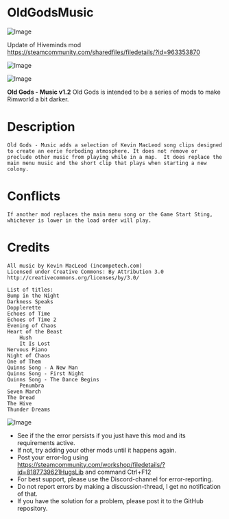 # OldGodsMusic

![Image](https://i.imgur.com/WAEzk68.png)

Update of Hiveminds mod
https://steamcommunity.com/sharedfiles/filedetails/?id=963353870

![Image](https://i.imgur.com/7Gzt3Rg.png)

	
![Image](https://i.imgur.com/NOW7jU1.png)

**Old Gods - Music v1.2**
Old Gods is intended to be a series of mods to make Rimworld a bit darker. 

# Description

	Old Gods - Music adds a selection of Kevin MacLeod song clips designed to create an eerie forboding atmosphere. It does not remove or preclude other music from playing while in a map.  It does replace the main menu music and the short clip that plays when starting a new colony.  

# Conflicts

	If another mod replaces the main menu song or the Game Start Sting, whichever is lower in the load order will play.
	
# Credits

	All music by Kevin MacLeod (incompetech.com) 
	Licensed under Creative Commons: By Attribution 3.0
	http://creativecommons.org/licenses/by/3.0/

	List of titles:
	Bump in the Night
	Darkness Speaks
	Dopplerette
	Echoes of Time
	Echoes of Time 2
	Evening of Chaos
	Heart of the Beast
        Hush
        It Is Lost
	Nervous Piano
	Night of Chaos
	One of Them
	Quinns Song - A New Man
	Quinns Song - First Night
	Quinns Song - The Dance Begins
        Penumbra
	Seven March
	The Dread
	The Hive
	Thunder Dreams

![Image](https://i.imgur.com/Rs6T6cr.png)



-  See if the the error persists if you just have this mod and its requirements active.
-  If not, try adding your other mods until it happens again.
-  Post your error-log using https://steamcommunity.com/workshop/filedetails/?id=818773962]HugsLib and command Ctrl+F12
-  For best support, please use the Discord-channel for error-reporting.
-  Do not report errors by making a discussion-thread, I get no notification of that.
-  If you have the solution for a problem, please post it to the GitHub repository.



